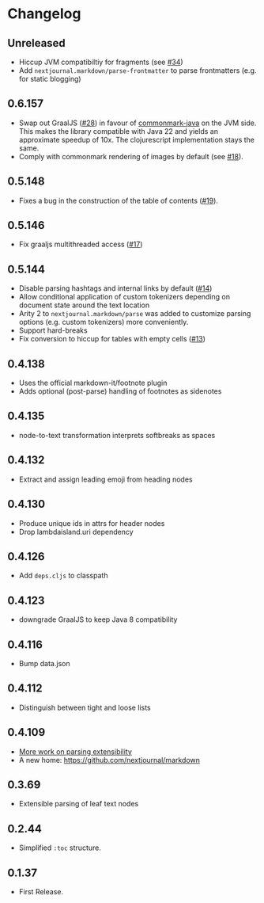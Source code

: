 # Changelog

## Unreleased

* Hiccup JVM compatibiltiy for fragments (see [#34](https://github.com/nextjournal/markdown/issues/34))
* Add `nextjournal.markdown/parse-frontmatter` to parse frontmatters (e.g. for static blogging)

## 0.6.157

* Swap out GraalJS ([#28](https://github.com/nextjournal/markdown/issues/28)) in favour of [commonmark-java](https://github.com/markdown-it/markdown-it) on the JVM side.
  This makes the library compatible with Java 22 and yields an approximate speedup of 10x. The clojurescript implementation stays the same.
* Comply with commonmark rendering of images by default (see [#18](https://github.com/nextjournal/markdown/issues/18)).

## 0.5.148

* Fixes a bug in the construction of the table of contents ([#19](https://github.com/nextjournal/markdown/issues/19)).

## 0.5.146
* Fix graaljs multithreaded access ([#17](https://github.com/nextjournal/markdown/issues/17))

## 0.5.144
* Disable parsing hashtags and internal links by default ([#14](https://github.com/nextjournal/markdown/issues/14))
* Allow conditional application of custom tokenizers depending on document state around the text location
* Arity 2 to `nextjournal.markdown/parse` was added to customize parsing options (e.g. custom tokenizers) more conveniently.
* Support hard-breaks
* Fix conversion to hiccup for tables with empty cells ([#13](https://github.com/nextjournal/markdown/issues/13))

## 0.4.138
* Uses the official markdown-it/footnote plugin 
* Adds optional (post-parse) handling of footnotes as sidenotes

## 0.4.135
* node-to-text transformation interprets softbreaks as spaces

## 0.4.132
* Extract and assign leading emoji from heading nodes

## 0.4.130
* Produce unique ids in attrs for header nodes
* Drop lambdaisland.uri dependency

## 0.4.126
* Add `deps.cljs` to classpath

## 0.4.123
* downgrade GraalJS to keep Java 8 compatibility

## 0.4.116
* Bump data.json

## 0.4.112
* Distinguish between tight and loose lists

## 0.4.109
* [More work on parsing extensibility](https://snapshots.nextjournal.com/markdown/build/7f5c1e24aeb3842235bc6175aa55dbd9a96d25d1/index.html#/notebooks/parsing_extensibility.clj)
* A new home: https://github.com/nextjournal/markdown

## 0.3.69
* Extensible parsing of leaf text nodes

## 0.2.44
* Simplified `:toc` structure.

## 0.1.37
* First Release.
